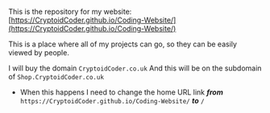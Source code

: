 ﻿This is the repository for my website:
[https://CryptoidCoder.github.io/Coding-Website/](https://CryptoidCoder.github.io/Coding-Website/)

This is a place where all of my projects can go, so they can be easily viewed by people.


I will buy the domain `CryptoidCoder.co.uk` And this will be on the subdomain of `Shop.CryptoidCoder.co.uk`
- When this happens I need to change the home URL link ***from*** `https://CryptoidCoder.github.io/Coding-Website/` ***to*** `/`